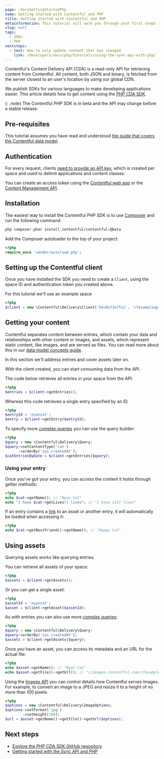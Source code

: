 ```yaml
---
page: :docsGettingStartedPhp
name: Getting Started with Contentful and PHP
title: Getting Started with Contentful and PHP
metainformation: This tutorial will walk you through your first steps in using Contentful within your PHP application.
slug: null
tags:
  - SDKs
  - PHP
nextsteps:
  - text: How to only update content that has changed
    link: /developers/docs/php/tutorials/using-the-sync-api-with-php/
---
```


Contentful's Content Delivery API (CDA) is a read-only API for retrieving content from Contentful. All content, both JSON and binary, is fetched from the server closest to an user's location by using our global CDN.

We publish SDKs for various languages to make developing applications easier. This article details how to get content using the [PHP CDA SDK](https://github.com/contentful/contentful.php).

{: .note}
The Contentful PHP SDK is in beta and the API may change before a stable release.

## Pre-requisites

This tutorial assumes you have read and understood [the guide that covers the Contentful data model](/developers/docs/concepts/data-model/).

## Authentication

For every request, clients [need to provide an API key](/developers/docs/references/authentication/), which is created per space and used to delimit applications and content classes.

You can create an access token using the [Contentful web app](https://be.contentful.com/login) or the [Content Management API](/developers/docs/references/content-management-api/#/reference/api-keys/create-an-api-key).



## Installation

The easiest way to install the Contentful PHP SDK is to use [Composer][2] and run the following command:

~~~bash
php composer.phar install contentful/contentful:@beta
~~~

Add the Composer autoloader to the top of your project:

~~~php
<?php
require_once 'vendor/autoload.php';
~~~

## Setting up the Contentful client

Once you have installed the SDK you need to create a `Client`, using the space ID and authentication token you created above.

For this tutorial we'll use an example space

~~~php
<?php
$client = new \Contentful\Delivery\Client('b4c0n73n7fu1', 'cfexampleapi');
~~~

## Getting your content

Contentful separates content between entries, which contain your data and relationships with other content or images, and assets, which represent static content, like images, and are served as files. You can read more about this in our [data model concepts guide][3].

In this section we'll address entries and cover assets later on.

With the client created, you can start consuming data from the API.

The code below retrieves all entries in your space from the API:

~~~php
<?php
$entries = $client->getEntries();
~~~

Whereas this code retrieves a single entry specified by an ID.

~~~php
<?php
$entryId = 'nyancat';
$entry = $client->getEntry($entryId);
~~~

To specify more [complex queries][4] you can use the query builder:

~~~php
<?php
$query = new \Contentful\Delivery\Query;
$query->setContentType('cat')
      ->orderBy('sys.createdAt');
$catEntriesByDate = $client->getEntries($query);
~~~

### Using your entry

Once you've got your entry, you can access the content it holds through getter methods:

~~~php
<?php
echo $cat->getName(); // "Nyan Cat"
echo "I have $cat->getLives() lives"; // "I have 1337 lives"
~~~

If an entry contains a [link][5] to an asset or another entry, it will automatically be loaded when accessing it:

~~~php
<?php
echo $cat->getBestFriend()->getName(); // "Happy Cat"
~~~

## Using assets

Querying assets works like querying entries.

You can retrieve all assets of your space:

~~~php
<?php
$assets = $client->getAssets();
~~~

Or you can get a single asset:

~~~php
<?php
$assetId = 'nyancat';
$asset = $client->getAsset($assetId);
~~~

As with entries you can also use more [complex queries][6]:

~~~php
<?php
$query = new \Contentful\Delivery\Query;
$query->orderBy('sys.createdAt');
$assets = $client->getAssets($query);
~~~

Once you have an asset, you can access its metadata and an URL for the actual file:

~~~php
<?php
echo $asset->getName(); // "Nyan Cat"
echo $asset->getFile()->getUrl(); // "//images.contentful.com/cfexampleapi/4gp6taAwW4CmSgumq2ekUm/9da0cd1936871b8d72343e895a00d611/Nyan_cat_250px_frame.png"
~~~

Using the [Images API][7] you can control details how Contentful serves images. For example, to convert an image to a JPEG and resize it to a height of no more than 100 pixels:

~~~php
<?php
$options = new \Contentful\Delivery\ImageOptions;
$options->setFormat('jpg')
        ->setHeight(100);
$url = $asset->getName()->getFile()->getUrl($options);
~~~

## Next steps

- [Explore the PHP CDA SDK GitHub repository](https://github.com/contentful/contentful.php).
- [Getting started with the Sync API and PHP](/developers/docs/php/tutorials/using-the-sync-api-with-php)

[1]: https://github.com/contentful/contentful.php
[2]: https://getcomposer.org
[3]: /developers/docs/concepts/data-model/
[4]: /developers/docs/references/content-delivery-api/#/reference/search-parameters
[5]: /developers/docs/concepts/links/
[6]: /developers/docs/references/content-delivery-api/#/reference/search-parameters/filtering-assets-by-mime-type
[7]: /developers/docs/references/images-api/
